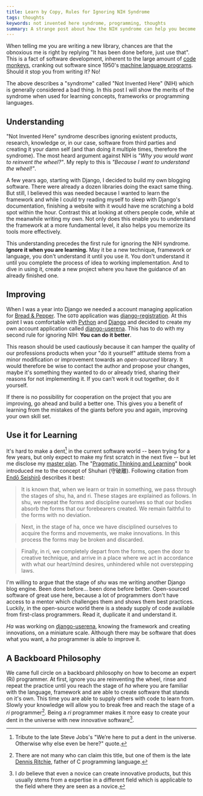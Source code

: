 ```yaml
---
title: Learn by Copy, Rules for Ignoring NIH Syndrome
tags: thoughts
keywords: not invented here syndrome, programming, thoughts
summary: A strange post about how the NIH syndrome can help you become an expert programmer.
---
```


When telling me you are writing a new library, chances are that the obnoxious
me is right by replying "It has been done before, just use that". This is a
fact of software development, inherent to the large amount of [code monkeys],
cranking out software since 1950's [machine language programs]. Should it stop
you from writing it? No!

The above describes a "syndrome" called "Not Invented Here" (NIH) which is
generally considered a bad thing. In this post I will show the merits of the
syndrome when used for learning concepts, frameworks or programming languages.

## Understanding

"Not Invented Here" syndrome describes ignoring existent products, research,
knowledge or, in our case, software from third parties and creating it your
damn self (and than doing it multiple times, therefore the syndrome). The most
heard argument against NIH is _"Why you would want to reinvent the
wheel?"_. My reply to this is _"Because I want to understand the wheel!"_.

A few years ago, starting with Django, I decided to build my own blogging
software. There were already a dozen libraries doing the exact same thing. But
still, I believed this was needed because I wanted to learn the framework and
while I could try reading myself to sleep with Django's documentation,
finishing a website with it would have me scratching a bold spot within the
hour. Contrast this at looking at others people code, while at the meanwhile
writing my own. Not only does this enable you to understand the framework at a
more fundamental level, it also helps you memorize its tools more effectively.

This understanding precedes the first rule for ignoring the NIH
syndrome. __Ignore it when you are learning.__ May it be a new technique,
framework or language, you don't understand it until you use it. You don't
understand it until you complete the process of idea to working
implementation. And to dive in using it, create a new project where you have
the guidance of an already finished one.

## Improving

When I was a year into Django we needed a account managing application for
[Bread & Pepper]. The ``GOTO`` application was [django-registration]. At this
point I was comfortable with [Python] and [Django] and decided to create my
own account application called [django-userena]. This has to do with my second
rule for ignoring NIH: **You can do it better**.

This reason should be used cautiously because it can hamper the quality of our
professions products when your "do it yourself" attitude stems from a minor
modification or improvement towards an _open-sourced_ library. It would
therefore be wise to contact the author and propose your changes, maybe it's
something they wanted to do or already tried, sharing their reasons for not
implementing it. If you can't work it out together, do it yourself.

If there is no possibility for cooperation on the project that you are
improving, go ahead and build a better one. This gives you a benefit of
learning from the mistakes of the giants before you and again, improving your
own skill set.

## Use it for Learning

It's hard to make a dent[^1] in the current software world -- been trying for
a few years, but only expect to make my first scratch in the next five -- but
let me disclose my [master plan]. The "[Pragmatic Thinking and Learning]" book
introduced me to the concept of Shuhari (守破離). Following citation from
[Endō Seishirō] describes it best:

> It is known that, when we learn or train in something, we pass through the
  stages of shu, ha, and ri. These stages are explained as follows. In shu, we
  repeat the forms and discipline ourselves so that our bodies absorb the
  forms that our forebearers created. We remain faithful to the forms with no
  deviation.

> Next, in the stage of ha, once we have disciplined ourselves to acquire the
  forms and movements, we make innovations. In this process the forms may be
  broken and discarded.

> Finally, in ri, we completely depart from the forms, open the door to
  creative technique, and arrive in a place where we act in accordance with
  what our heart/mind desires, unhindered while not overstepping laws.

I'm willing to argue that the stage of _shu_ was me writing another Django
blog engine. Been done before... been done before better. Open-sourced
software of great use here, because a lot of programmers don't have access to
a mentor which challenges them and shows them best practices. Luckily, in the
open-source world there is a steady supply of code available from first-class
programmers. Read it, duplicate it and understand it.

_Ha_ was working on [django-userena], knowing the framework and creating
innovations, on a miniature scale. Although there may be software that does
what you want, a _ha_ programmer is able to improve it.

## A Backboard Philosophy

We came full circle on a backboard philosophy on how to become an expert (Ri)
programmer. At first, ignore you are reinventing the wheel, rinse and repeat
the practice until you reach the stage of _ha_ where you are familiar with the
language, framework and are able to create software that stands on it's
own. This time you are able to supply others with code to learn from. Slowly
your knowledge will allow you to break free and reach the stage of a _ri_
programmer[^2]. Being a _ri_ programmer makes it more easy to create your dent
in the universe with new innovative software[^3].

[^1]: Tribute to the late Steve Jobs's "We’re here to put a dent in the universe. Otherwise why else even be here?" quote.
[^2]: There are not many who can claim this title, but one of them is the late [Dennis Ritchie], father of C programming language.
[^3]: I _do_ believe that even a novice can create innovative products, but this usually stems from a expertise in a different field which is applicable to the field where they are seen as a novice.

[code monkeys]: http://en.wikipedia.org/wiki/Infinite_monkey_theorem "Wikipedia page about the infinite monkey theorem"
[machine language programs]: http://en.wikipedia.org/wiki/Machine_code "Wikipedia Page about Machine code"
[programming master]: http://zedshaw.com/essays/master_and_expert.html "Zed Shaw's article on becoming a programming master"

[Bread & Pepper]: http://breadandpepper.com "Bread & Pepper Homepage"
[django-registration]: https://bitbucket.org/ubernostrum/django-registration/ "Bitbucket Repository of django-registration"
[Python]: http://www.python.org/ "Python Programming Language homepage"
[Django]: https://www.djangoproject.com/ "Django project homepage"
[django-userena]: https://github.com/bread-and-pepper/django-userena "Github repository of django-userena"
[Pragmatic Thinking and Learning]: http://www.amazon.com/dp/1934356050/?tag=wunki-20 "Pragmatic Thinking and Learning on Amazon"
[master plan]: http://www.youtube.com/watch?v=PPfuDCbhu3c "Video clip of YZ with Thinking of a master plan"
[Endō Seishirō]: http://en.wikipedia.org/wiki/Seishiro_Endo "Wikipedia page about Endō Seishirō"

[Dennis Ritchie]: http://en.wikipedia.org/wiki/Dennis_Ritchie "Wikipedia on Dennis Ritchie, may he rest in peace"
[building Snugio]: /posts/2011-09-23-learning-haskell-by-building-snugio.html "Learning Haskell by Building Snugio"
[webmachine]: https://github.com/basho/webmachine "Github page of webmachine from Basho"

